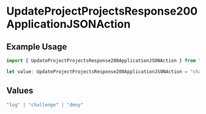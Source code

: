 # UpdateProjectProjectsResponse200ApplicationJSONAction

## Example Usage

```typescript
import { UpdateProjectProjectsResponse200ApplicationJSONAction } from "@vercel/sdk/models/updateprojectop.js";

let value: UpdateProjectProjectsResponse200ApplicationJSONAction = "challenge";
```

## Values

```typescript
"log" | "challenge" | "deny"
```